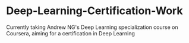 # Deep-Learning-Certification-Work
Currently taking Andrew NG's Deep Learning specialization course on Coursera, aiming for a certification in Deep Learning
